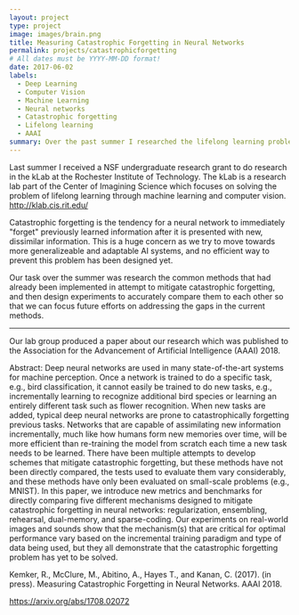 ```yaml
---
layout: project
type: project
image: images/brain.png
title: Measuring Catastrophic Forgetting in Neural Networks
permalink: projects/catastrophicforgetting
# All dates must be YYYY-MM-DD format!
date: 2017-06-02
labels:
  - Deep Learning
  - Computer Vision
  - Machine Learning
  - Neural networks
  - Catastrophic forgetting
  - Lifelong learning
  - AAAI
summary: Over the past summer I researched the lifelong learning problem of catastrophic forgetting in neural networks at the Rochester Institute of Technology.
---
```


Last summer I received a NSF undergraduate research grant to do research in the kLab at the Rochester Institute of Technology.
The kLab is a research lab part of the Center of Imagining Science which focuses on solving the problem of lifelong learning through
machine learning and computer vision. http://klab.cis.rit.edu/

Catastrophic forgetting is the tendency for a neural network to immediately "forget" previously learned information after it is presented
with new, dissimilar information. This is a huge concern as we try to move towards more generalizeable and adaptable AI systems, and no efficient 
way to prevent this problem has been designed yet. 

Our task over the summer was research the common methods that had already been implemented in attempt to mitigate catastrophic forgetting,
and then design experiments to accurately compare them to each other so that we can focus future efforts on addressing the gaps in the current 
methods. 

<hr> 

Our lab group produced a paper about our research which was published to the Association for the Advancement of Artificial Intelligence
(AAAI) 2018.

Abstract: Deep neural networks are used in many state-of-the-art systems for machine perception. 
Once a network is trained to do a specific task, e.g., bird classification, it cannot easily be trained to do new tasks,
e.g., incrementally learning to recognize additional bird species or learning an entirely different task such as flower recognition. 
When new tasks are added, typical deep neural networks are prone to catastrophically forgetting previous tasks. Networks that are 
capable of assimilating new information incrementally, much like how humans form new memories over time, will be more efficient 
than re-training the model from scratch each time a new task needs to be learned. There have been multiple attempts to develop 
schemes that mitigate catastrophic forgetting, but these methods have not been directly compared, the tests used to evaluate them 
vary considerably, and these methods have only been evaluated on small-scale problems (e.g., MNIST). In this paper, we introduce new 
metrics and benchmarks for directly comparing five different mechanisms designed to mitigate catastrophic forgetting in neural networks: 
regularization, ensembling, rehearsal, dual-memory, and sparse-coding. Our experiments on real-world images and sounds show that the 
mechanism(s) that are critical for optimal performance vary based on the incremental training paradigm and type of data being used, 
but they all demonstrate that the catastrophic forgetting problem has yet to be solved.

Kemker, R., McClure, M., Abitino, A., Hayes T., and Kanan, C. (2017). (in press). Measuring Catastrophic Forgetting in Neural 
Networks. AAAI 2018. 

https://arxiv.org/abs/1708.02072
